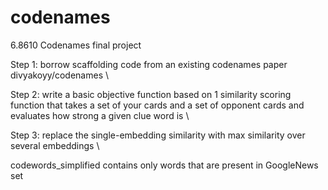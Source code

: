 # codenames
6.8610 Codenames final project

Step 1: borrow scaffolding code from an existing codenames paper divyakoyy/codenames \\

Step 2: write a basic objective function based on 1 similarity scoring function that takes a set of your cards and a set of opponent cards and evaluates how strong a given clue word is \\

Step 3: replace the single-embedding similarity with max similarity over several embeddings \\

codewords_simplified contains only words that are present in GoogleNews set

